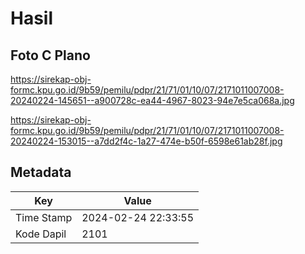# Hasil

## Foto C Plano

https://sirekap-obj-formc.kpu.go.id/9b59/pemilu/pdpr/21/71/01/10/07/2171011007008-20240224-145651--a900728c-ea44-4967-8023-94e7e5ca068a.jpg

https://sirekap-obj-formc.kpu.go.id/9b59/pemilu/pdpr/21/71/01/10/07/2171011007008-20240224-153015--a7dd2f4c-1a27-474e-b50f-6598e61ab28f.jpg


## Metadata

| Key        | Value               |
| ---------- | ------------------- |
| Time Stamp | 2024-02-24 22:33:55 |
| Kode Dapil | 2101                |



